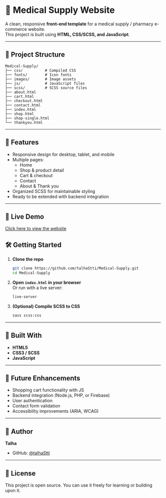 # 🏥 Medical Supply Website

A clean, responsive **front-end template** for a medical supply / pharmacy e-commerce website.  
This project is built using **HTML, CSS/SCSS, and JavaScript**.

---

## 📂 Project Structure

```
Medical-Supply/
├── css/          # Compiled CSS
├── fonts/        # Icon fonts
├── images/       # Image assets
├── js/           # JavaScript files
├── scss/         # SCSS source files
├── about.html
├── cart.html
├── checkout.html
├── contact.html
├── index.html
├── shop.html
├── shop-single.html
└── thankyou.html
```

---

## 🚀 Features

- Responsive design for desktop, tablet, and mobile  
- Multiple pages:
  - Home
  - Shop & product detail
  - Cart & checkout
  - Contact
  - About & Thank you  
- Organized SCSS for maintainable styling  
- Ready to be extended with backend integration  

---

## 🚀 Live Demo  
[Click here to view the website](https://talhastti.github.io/Medical-Supply/)


## 🛠️ Getting Started

1. **Clone the repo**  
   ```bash
   git clone https://github.com/talhaStti/Medical-Supply.git
   cd Medical-Supply
   ```

2. **Open `index.html` in your browser**  
   Or run with a live server:  
   ```bash
   live-server
   ```

3. **(Optional) Compile SCSS to CSS**  
   ```bash
   sass scss:css
   ```

---

## 📐 Built With

- **HTML5**
- **CSS3 / SCSS**
- **JavaScript**

---

## 🧠 Future Enhancements

- Shopping cart functionality with JS  
- Backend integration (Node.js, PHP, or Firebase)  
- User authentication  
- Contact form validation  
- Accessibility improvements (ARIA, WCAG)  

---

## 👤 Author

**Talha**  
- GitHub: [@talhaStti](https://github.com/talhaStti)  

---

## 📄 License

This project is open source. You can use it freely for learning or building upon it.
